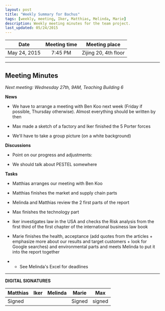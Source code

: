 ```yaml
---
layout: post
title: "Weekly Summary for Bachus"
tags: [weekly, meeting, Iker, Matthias, Melinda, Marie]
description: Weekly meeting minutes for the team project.
last_updated: 05/24/2015
---
```


|**Date** |**Meeting time**|**Meeting place**
| ------------- |:----------------:|:-------:
|May 24, 2015| 7:45 PM | Zijing 20, 4th floor

----------

Meeting Minutes
------
*Next meeting: Wednesday 27th, 9AM, Teaching Building 6*

**News**

* We have to arrange a meeting with Ben Koo next week (Friday if possible, Thursday otherwise). Almost everything should be written by then

* Max made a sketch of a factory and Iker finished the 5 Porter forces

* We'll have to take a group picture (on a white background)

**Discussions**

* Point on our progress and adjustments:

* We should talk about PESTEL somewhere

**Tasks**

* Matthias arranges our meeting with Ben Koo

* Matthias finishes the market and supply chain parts

* Melinda and Matthias review the 2 first parts of the report

* Max finishes the technology part

* Iker investigates law in the USA and checks the Risk analysis from the first third of the first chapter of the international business law book

* Marie finishes the health, acceptance (add quotes from the articles + emphasize more about our results and target customers + look for Google searches) and environmental parts and meets Melinda to put it into the report together

* * See Melinda's Excel for deadlines

----------

**DIGITAL SIGNATURES**

|**Matthias** |**Iker**|**Melinda**|**Marie**|**Max**|
|----------------|----------------|----------------|----------------|----------------|
|Signed | | |Signed | signed|
